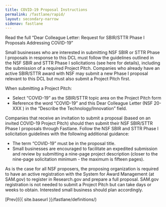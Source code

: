 ```yaml
---
title: COVID-19 Proposal Instructions
permalink: /fastlane/rapid/
layout: secondary-narrow
sidenav: fastlane
---
```


Read the full “Dear Colleague Letter: Request for SBIR/STTR Phase I Proposals Addressing COVID-19” 

Small businesses who are interested in submitting NSF SBIR or STTR Phase I proposals in response to this DCL must follow the guidelines outlined in the NSF SBIR and STTR Phase I solicitations (see here for details), including the submission of a required Project Pitch. Companies who already have an active SBIR/STTR award with NSF may submit a new Phase I proposal relevant to this DCL but must also submit a Project Pitch first.

When submitting a Project Pitch:

* Select “COVID-19” as the SBIR/STTR topic area on the Project Pitch form
* Reference the word “COVID-19” and this Dear Colleague Letter (NSF 20-XXX ) in the “Describe the Technology/Innovation” field.

Companies that receive an invitation to submit a proposal (based on an invited COVID-19 Project Pitch) should then submit their NSF SBIR/STTR Phase I proposals through Fastlane. Follow the NSF SBIR and STTR Phase I solicitation guidelines with the following additional guidance:

* The term “COVID-19” must be in the proposal title.
* Small businesses are encouraged to facilitate an expedited submission and review by submitting a nine-page project description (closer to the nine-page solicitation minimum - the maximum is fifteen pages).

As is the case for all NSF proposers, the proposing organization is required to have an active registration with the System for Award Management (at SAM.gov) to register in Research.gov and prepare a full proposal. SAM.gov registration is not needed to submit a Project Pitch but can take days or weeks to obtain. Interested small business should plan accordingly.

[Prev]({{ site.baseurl }}/fastlane/definitions/)
